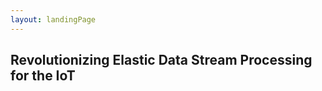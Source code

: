 ```yaml
---
layout: landingPage
---
```


<h2 class="title">Revolutionizing Elastic Data Stream Processing for the IoT</h2>

